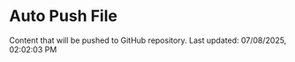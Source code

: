 # Auto Push File

Content that will be pushed to GitHub repository.
Last updated: 07/08/2025, 02:02:03 PM